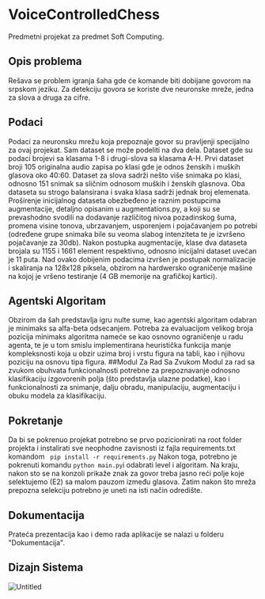 # VoiceControlledChess
Predmetni projekat za predmet Soft Computing.
## Opis problema
Rešava se problem igranja šaha gde će komande biti dobijane govorom na srpskom jeziku. Za detekciju govora se koriste dve neuronske mreže, jedna za slova a druga za cifre.
## Podaci
Podaci za neuronsku mrežu koja prepoznaje govor su pravljenji specijalno za ovaj projekat. Sam dataset se može podeliti na dva dela. Dataset gde su podaci brojevi sa klasama 1-8 i drugi-slova sa klasama A-H. Prvi dataset broji 105 originalna audio zapisa po klasi gde je odnos ženskih i muških glasova oko 40:60. Dataset za slova sadrži nešto više snimaka po klasi, odnosno 151 snimak sa sličnim odnosom muških i ženskih glasnova. Oba dataseta su strogo balansirana i svaka klasa sadrži jednak broj elemenata. Proširenje inicijalnog dataseta obezbeđeno je raznim postupcima augmentacije, detaljno opisanim u augmentations.py, a koji su se prevashodno svodili na dodavanje različitog nivoa pozadinskog šuma, promena visine tonova, ubrzavanjem, usporenjem i pojačavanjem po potrebi (određene grupe snimaka bile su veoma slabog intenziteta te je izvršeno pojačavanje za 30db). Nakon postupka augmentacije, klase dva dataseta brojala su 1155 i 1661 element respektivno, odnosno inicijalni dataset uvećan je 11 puta. Nad ovako dobijenim podacima izvršen je postupak normalizacije i skaliranja na 128x128 piksela, obzirom na hardwersko ograničenje mašine na kojoj je vršeno testiranje (4 GB memorije na grafičkoj kartici).
## Agentski Algoritam
Obzirom da šah predstavlja igru nulte sume, kao agentski algoritam odabran je minimaks sa alfa-beta odsecanjem. Potreba za evaluacijom velikog broja pozicija minimaks algoritma nameće se kao osnovno ograničenje u radu agenta, te je u tom smislu implementirana heuristička funkcija manje kompleksnosti koja u obzir uzima broj i vrstu figura na tabli, kao i njihovu poziciju na osnovu tipa figura.
##Modul Za Rad Sa Zvukom
Modul za rad sa zvukom obuhvata funkcionalnosti potrebne za prepoznavanje odnosno klasifikaciju izgovorenih polja (što predstavlja ulazne podatke), kao i funkcionalnosti za snimanje, dalju obradu, manipulaciju, augmentaciju i obuku modela za klasifikaciju.

## Pokretanje
Da bi se pokrenuo projekat potrebno se prvo pozicionirati na root folder projekta i instalirati sve neophodne zavisnosti iz fajla requirements.txt komandom ``` pip install -r requirements.py```
Nakon toga, potrebno je pokrenuti komandu ```python main.py```i odabrati level i algoritam. Na kraju, nakon sto se na konzoli prikaže znak za govor treba jasno reći polje koje selektujemo (E2) sa malom pauzom između glasova. Zatim nakon što mreža prepozna selekciju potrebno je uneti na isti način odredište.

## Dokumentacija
Prateća prezentacija kao i demo rada aplikacije se nalazi u folderu "Dokumentacija".

## Dizajn Sistema

![Untitled](https://github.com/user-attachments/assets/8d78d3eb-dbab-4f83-be84-b96cc33207da)
